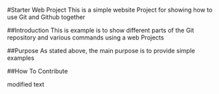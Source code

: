 #Starter Web Project
This is a simple website Project for showing how to use Git and Github together

##Introduction
This is example is to show different parts of the Git repository and various commands using a web Projects

##Purpose
As stated above, the main purpose is to provide simple examples

##How To Contribute


modified text